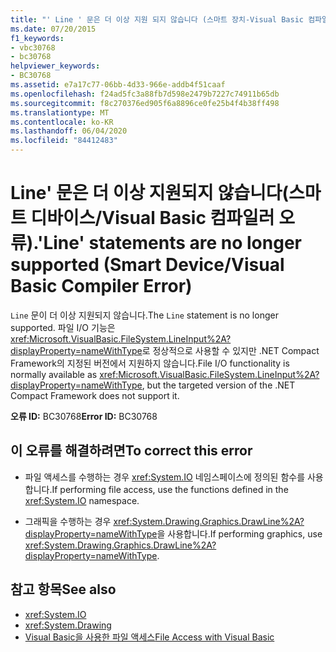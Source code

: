 ```yaml
---
title: "' Line ' 문은 더 이상 지원 되지 않습니다 (스마트 장치-Visual Basic 컴파일러 오류)."
ms.date: 07/20/2015
f1_keywords:
- vbc30768
- bc30768
helpviewer_keywords:
- BC30768
ms.assetid: e7a17c77-06bb-4d33-966e-addb4f51caaf
ms.openlocfilehash: f24ad5fc3a88fb7d598e2479b7227c74911b65db
ms.sourcegitcommit: f8c270376ed905f6a8896ce0fe25b4f4b38ff498
ms.translationtype: MT
ms.contentlocale: ko-KR
ms.lasthandoff: 06/04/2020
ms.locfileid: "84412483"
---
```

# <a name="line-statements-are-no-longer-supported-smart-devicevisual-basic-compiler-error"></a><span data-ttu-id="3d879-102">Line' 문은 더 이상 지원되지 않습니다(스마트 디바이스/Visual Basic 컴파일러 오류).</span><span class="sxs-lookup"><span data-stu-id="3d879-102">'Line' statements are no longer supported (Smart Device/Visual Basic Compiler Error)</span></span>
<span data-ttu-id="3d879-103">`Line` 문이 더 이상 지원되지 않습니다.</span><span class="sxs-lookup"><span data-stu-id="3d879-103">The `Line` statement is no longer supported.</span></span> <span data-ttu-id="3d879-104">파일 I/O 기능은 <xref:Microsoft.VisualBasic.FileSystem.LineInput%2A?displayProperty=nameWithType>로 정상적으로 사용할 수 있지만 .NET Compact Framework의 지정된 버전에서 지원하지 않습니다.</span><span class="sxs-lookup"><span data-stu-id="3d879-104">File I/O functionality is normally available as <xref:Microsoft.VisualBasic.FileSystem.LineInput%2A?displayProperty=nameWithType>, but the targeted version of the .NET Compact Framework does not support it.</span></span>  
  
 <span data-ttu-id="3d879-105">**오류 ID:** BC30768</span><span class="sxs-lookup"><span data-stu-id="3d879-105">**Error ID:** BC30768</span></span>  
  
## <a name="to-correct-this-error"></a><span data-ttu-id="3d879-106">이 오류를 해결하려면</span><span class="sxs-lookup"><span data-stu-id="3d879-106">To correct this error</span></span>  
  
- <span data-ttu-id="3d879-107">파일 액세스를 수행하는 경우 <xref:System.IO> 네임스페이스에 정의된 함수를 사용합니다.</span><span class="sxs-lookup"><span data-stu-id="3d879-107">If performing file access, use the functions defined in the <xref:System.IO> namespace.</span></span>  
  
- <span data-ttu-id="3d879-108">그래픽을 수행하는 경우 <xref:System.Drawing.Graphics.DrawLine%2A?displayProperty=nameWithType>을 사용합니다.</span><span class="sxs-lookup"><span data-stu-id="3d879-108">If performing graphics, use <xref:System.Drawing.Graphics.DrawLine%2A?displayProperty=nameWithType>.</span></span>  
  
## <a name="see-also"></a><span data-ttu-id="3d879-109">참고 항목</span><span class="sxs-lookup"><span data-stu-id="3d879-109">See also</span></span>

- <xref:System.IO>
- <xref:System.Drawing>
- [<span data-ttu-id="3d879-110">Visual Basic을 사용한 파일 액세스</span><span class="sxs-lookup"><span data-stu-id="3d879-110">File Access with Visual Basic</span></span>](../developing-apps/programming/drives-directories-files/file-access.md)
